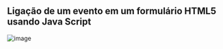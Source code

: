 ## Ligação de um evento em um formulário HTML5 usando Java Script
![image](https://user-images.githubusercontent.com/123339120/216661137-3ccfc900-e3e7-4387-9d7f-9a1736c76f90.png)

